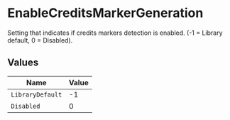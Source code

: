 # EnableCreditsMarkerGeneration

Setting that indicates if credits markers detection is enabled. (-1 = Library default, 0 = Disabled).


## Values

| Name             | Value            |
| ---------------- | ---------------- |
| `LibraryDefault` | -1               |
| `Disabled`       | 0                |